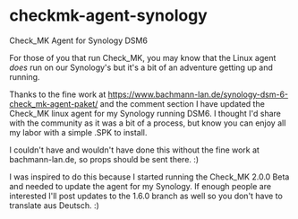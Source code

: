 # checkmk-agent-synology
Check_MK Agent for Synology DSM6

For those of you that run Check_MK, you may know that the Linux agent *does* run on our Synology's but it's a bit of an adventure getting up and running.

Thanks to the fine work at https://www.bachmann-lan.de/synology-dsm-6-check_mk-agent-paket/ and the comment section I have updated the Check_MK linux agent for my Synology running DSM6.  I thought I'd share with the community as it was a bit of a process, but know you can enjoy all my labor with a simple .SPK to install.

I couldn't have and wouldn't have done this without the fine work at bachmann-lan.de, so props should be sent there.  :)

I was inspired to do this because I started running the Check_MK 2.0.0 Beta and needed to update the agent for my Synology.  If enough people are interested I'll post updates to the 1.6.0 branch as well so you don't have to translate aus Deutsch.  :)
